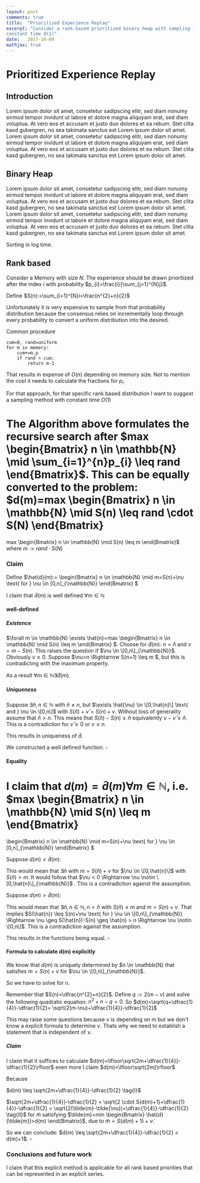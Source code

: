 ```yaml
---
layout: post
comments: true
title:  "Prioritized Experience Replay"
excerpt: "Consider a rank-based prioritized binary heap with sampling in 
constant time O(1)"
date:   2017-10-09
mathjax: true
---
```


# Prioritized Experience Replay
## Introduction

Lorem ipsum dolor sit amet, consetetur sadipscing elitr, sed diam nonumy 
eirmod tempor invidunt ut labore et dolore magna aliquyam erat, sed diam 
voluptua. At vero eos et accusam et justo duo dolores et ea rebum. Stet 
clita kasd gubergren, no sea takimata sanctus est Lorem ipsum dolor sit amet. 
Lorem ipsum dolor sit amet, consetetur sadipscing elitr, sed diam nonumy 
eirmod tempor invidunt ut labore et dolore magna aliquyam erat, sed diam 
voluptua. At vero eos et accusam et justo duo dolores et ea rebum. Stet 
clita kasd gubergren, no sea takimata sanctus est Lorem ipsum dolor sit amet.

## Binary Heap

Lorem ipsum dolor sit amet, consetetur sadipscing elitr, sed diam nonumy 
eirmod tempor invidunt ut labore et dolore magna aliquyam erat, sed diam 
voluptua. At vero eos et accusam et justo duo dolores et ea rebum. Stet 
clita kasd gubergren, no sea takimata sanctus est Lorem ipsum dolor sit amet. 
Lorem ipsum dolor sit amet, consetetur sadipscing elitr, sed diam nonumy 
eirmod tempor invidunt ut labore et dolore magna aliquyam erat, sed diam 
voluptua. At vero eos et accusam et justo duo dolores et ea rebum. Stet 
clita kasd gubergren, no sea takimata sanctus est Lorem ipsum dolor sit amet.

Sorting in log time.


## Rank based
Consider a Memory with size $N$. The experience should be drawn prioritized 
after the index $i$ with probability $p_{i}=\frac{i}{\sum_{j=1}^{N}j}$.

Define $S(n):=\sum_{i=1}^{N}i=\frac{n^{2}+n}{2}$

Unfortunately it is very expensive to sample from that probability 
distribution because the consensus relies on incrementally loop through 
every probability to convert a uniform distribution into the desired.

Common procedure
```
cum=0, rand=uniform
for m in memory:
    cum+=m.p
    if rand > cum:
        return m-1
```

That results in expense of $O(n)$ depending on memory size. Not to mention 
the cost it needs to calculate the fractions for $p_{i}$.

For that approach, for that specific rank based distribution I want to 
suggest a sampling method with constant time $O(1)$

The Algorithm above formulates the recursive search after 
$max
\begin{Bmatrix}
n \in \mathbb{N} \mid \sum_{i=1}^{n}p_{i} \leq rand
\end{Bmatrix}$. 
This can be 
equally converted to the problem:
$d(m)=max
\begin{Bmatrix} 
n \in \mathbb{N} \mid S(n) \leq rand \cdot S(N)
\end{Bmatrix}
=
max
\begin{Bmatrix} 
n \in \mathbb{N} \mid S(n) \leq m
\end{Bmatrix}$ 
where $m:=rand \cdot S(N)$

### Claim
Define 
$\hat{d}(m):=
\begin{Bmatrix} 
n \in \mathbb{N} \mid m=S(n)+\nu \text{ for } \nu \in \[0,n\]_{\mathbb{N}}
\end{Bmatrix} $

I claim that $\hat{d}(m)$ is well defined $\forall m \in \mathbb{N}$

#### well-defined

##### Existence

$\forall m \in \mathbb{N} \exists \hat{n}=max
\begin{Bmatrix} 
n \in \mathbb{N} \mid S(n) \leq m
\end{Bmatrix} $.
Choose for $\hat{d}(m)$: $n=\hat{n} \text{ and } \nu=m-S(n)$. This raises the 
question if $\nu \in \[0,n\]_{\mathbb{N}}$. Obviously $\nu \geq 0$. Suppose $\nu>n 
\Rightarrow S(n+1)
\leq m $, but this is contradicting with the maximum property. 

As a result $\forall m \in \mathbb{N} \exists \hat{d}(m)$.
 
##### Uniqueness

Suppose $\exists \hat{n}, n \in \mathbb{N} \text{ with } \hat{n} \neq n$, but 
$\exists
\hat{\nu} \in \[0,\hat{n}\] \text{ and } \nu \in 
\[0,n\]$ with 
$S(\hat{n})+\hat{\nu}=S(n)+\nu$.
Without loss of generality assume that $\hat{n} > n$. This means that 
$S(\hat{n})-S(n) \geq \hat{n}$ equivalently $\nu - \hat{\nu} \geq \hat{n}$.
This is a contradiction for $\hat{\nu} \geq 0 \text{ or } \nu \leq n$. 

This results in uniqueness of $\hat{d}$.

We constructed a well defined function. $\square$

#### Equality

I claim that $d(m)=\hat{d}(m) \forall m \in \mathbb{N}$, i.e.
$max
\begin{Bmatrix} 
n \in \mathbb{N} \mid S(n) \leq m
\end{Bmatrix}
=
\begin{Bmatrix} 
n \in \mathbb{N} \mid m=S(n)+\nu \text{ for } \nu \in \[0,n\]_{\mathbb{N}}
\end{Bmatrix} $


Suppose  $d(m)<\hat{d}(m)$:

This would mean that 
$\exists \hat{n}$ 
with 
$m=S(\hat{n})+\nu$ for $\nu \in \[0,\hat{n}\]$ with $S(\hat{n}) > m$. 
It would follow that 
$\nu < 0 \Rightarrow \nu \notin \[0,\hat{n}\]_{\mathbb{N}}$ . 
This is a contradiction against the assumption.

Suppose  $d(m)>\hat{d}(m)$:

This would mean that 
$\exists \hat{n},n \in \mathbb{N}, n<\hat{n}$ with $S(\hat{n}) \leq m$ and 
$m=S(n)+\nu$.
That implies 
$S(\hat{n}) \leq S(n)+\nu \text{ for } \nu \in \[0,n\]_{\mathbb{N}} 
\Rightarrow 
\nu \geq S(\hat{n})-S(n) \geq \hat{n} > n \Rightarrow \nu \notin \[0,n\]$. 
This is a contradiction against the assumption.

This results in the functions being equal. $\square$

#### Formula to calculate d(m) explicitly

We know that $d(m)$ is uniquely determined by $n \in \mathbb{N} that satisfies 
$m=S(n) + \nu$ for $\nu \in \[0,n\]_{\mathbb{N}}$.

So we have to solve for $n$.

Remember that $S(n)=\dfrac{n^{2}+n}{2}$. Define $q:=2(m-\nu)$ and solve the 
following quadratic equation:
$n^{2}+n-q=0$. So $d(m)=\sqrt{q+\dfrac{1}{4}}-\dfrac{1}{2}=
\sqrt{2(m-\nu)+\dfrac{1}{4}}-\dfrac{1}{2}$

This may raise some questions because $\nu$ is depending on m but we don't 
know a explicit formula to determine $\nu$. Thats why we need to establish 
a statement that is independent of $\nu$.

##### Claim

I claim that it suffices to calculate
$d(m)=\lfloor\sqrt{2m+\dfrac{1}{4}}-\dfrac{1}{2}\rfloor$
even more I claim $d(m)=\lfloor\sqrt{2m}\rfloor$

Because 

$d(m) \leq \sqrt{2m+\dfrac{1}{4}}-\dfrac{1}{2} \tag{I}$

$\sqrt{2m+\dfrac{1}{4}}-\dfrac{1}{2} < 
\sqrt{2 \cdot S(d(m)+1)+\dfrac{1}{4}}-\dfrac{1}{2} =
\sqrt{2(\tilde{m}-\tilde{\nu})+\dfrac{1}{4}}-\dfrac{1}{2}
\tag{II}$ for $\tilde{m}$ satisfying 
$\tilde{m}=min
\begin{Bmatrix}
\hat{d}(\tilde{m})>d(m)
\end{Bmatrix}$, due to $\tilde{m}=S(d(m)+1)+\tilde{\nu}$.

So we can conclude:
$d(m) \leq \sqrt{2m+\dfrac{1}{4}}-\dfrac{1}{2} < d(m)+1$. $\square$

### Conclusions and future work

I claim that this explicit method is applicable for all rank based 
priorities that can be represented in an explicit series.